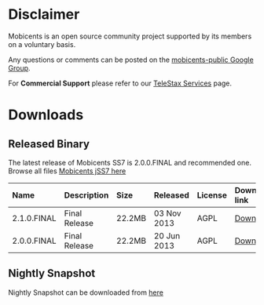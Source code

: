 # Disclaimer #

Mobicents is an open source community project supported by its members on a voluntary basis.

Any questions or comments can be posted on the [mobicents-public Google Group](http://groups.google.com/group/mobicents-public/).

For **Commercial Support** please refer to our [TeleStax Services](http://telestax.com/services/) page.

# Downloads #

## Released Binary ##
The latest release of Mobicents SS7 is 2.0.0.FINAL and recommended one. Browse all files [Mobicents jSS7 here](https://sourceforge.net/projects/mobicents/files/Mobicents%20JSS7/)

| **Name** | **Description** | **Size** | **Released** | **License** | **Download link** | **Notes** |
|:---------|:----------------|:---------|:-------------|:------------|:------------------|:----------|
| 2.1.0.FINAL | Final Release   | 22.2MB   | 03 Nov 2013  | AGPL        | [Download](https://code.google.com/p/jss7/source/browse/?name=release-2.1.0.FINAL) | [Notes](http://www.telestax.com/release-jss7-2-1-0-final/) |
| 2.0.0.FINAL | Final Release   | 22.2MB   | 20 Jun 2013  | AGPL        | [Download](https://code.google.com/p/jss7/source/browse/?name=release-2.0.0.FINAL) | [Notes](http://www.telestax.com/proud-to-announce-mobicents-jss7-2-0-0-final/) |



## Nightly Snapshot ##
Nightly Snapshot can be downloaded from [here](https://mobicents.ci.cloudbees.com/job/Mobicents-jSS7-Release-2.x/)